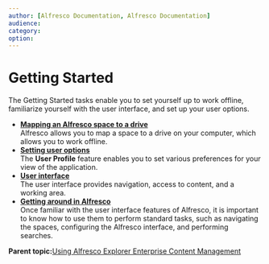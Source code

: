 ```yaml
---
author: [Alfresco Documentation, Alfresco Documentation]
audience: 
category: 
option: 
---
```


# Getting Started

The Getting Started tasks enable you to set yourself up to work offline, familiarize yourself with the user interface, and set up your user options.

-   **[Mapping an Alfresco space to a drive](../tasks/tuh-maptodrive.md)**  
Alfresco allows you to map a space to a drive on your computer, which allows you to work offline.
-   **[Setting user options](../concepts/cuh-options.md)**  
The **User Profile** feature enables you to set various preferences for your view of the application.
-   **[User interface](../concepts/cuh-ui.md)**  
The user interface provides navigation, access to content, and a working area.
-   **[Getting around in Alfresco](../concepts/cuh-getaround.md)**  
Once familiar with the user interface features of Alfresco, it is important to know how to use them to perform standard tasks, such as navigating the spaces, configuring the Alfresco interface, and performing searches.

**Parent topic:**[Using Alfresco Explorer Enterprise Content Management](../topics/guh-wcm-welcome-explorer.md)

